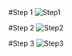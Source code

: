 #Step 1
![Step1](http://i.imgur.com/vkh6Q2Q.png)


#Step 2
![Step2](http://i.imgur.com/Tb3raWe.png)

#Step 3
![Step3](http://i.imgur.com/Or6LS6f.png)
